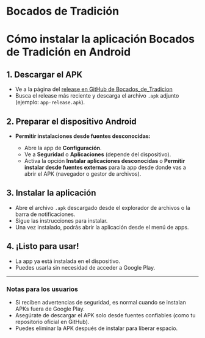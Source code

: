 # Bocados de Tradición

# Cómo instalar la aplicación Bocados de Tradición en Android

## 1. Descargar el APK

* Ve a la página del [release en GitHub de Bocados\_de\_Tradicion](https://github.com/Jhon-Rodriguez20/sazon_urbano/releases/tag/v1.0.0)
* Busca el release más reciente y descarga el archivo `.apk` adjunto (ejemplo: `app-release.apk`).

## 2. Preparar el dispositivo Android

* **Permitir instalaciones desde fuentes desconocidas:**

  * Abre la app de **Configuración**.
  * Ve a **Seguridad** o **Aplicaciones** (depende del dispositivo).
  * Activa la opción **Instalar aplicaciones desconocidas** o **Permitir instalar desde fuentes externas** para la app desde donde vas a abrir el APK (navegador o gestor de archivos).

## 3. Instalar la aplicación

* Abre el archivo `.apk` descargado desde el explorador de archivos o la barra de notificaciones.
* Sigue las instrucciones para instalar.
* Una vez instalado, podrás abrir la aplicación desde el menú de apps.

## 4. ¡Listo para usar!

* La app ya está instalada en el dispositivo.
* Puedes usarla sin necesidad de acceder a Google Play.

---

### Notas para los usuarios

* Si reciben advertencias de seguridad, es normal cuando se instalan APKs fuera de Google Play.
* Asegúrate de descargar el APK solo desde fuentes confiables (como tu repositorio oficial en GitHub).
* Puedes eliminar la APK después de instalar para liberar espacio.
